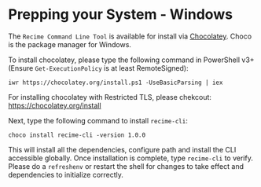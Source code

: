 # Prepping your System - Windows

The `Recime Command Line Tool` is available for install via [Chocolatey](https://chocolatey.org/). Choco is the package manager for Windows. 


To install chocolatey, please type the following command in PowerShell v3+ (Ensure `Get-ExecutionPolicy` is at least RemoteSigned):


    iwr https://chocolatey.org/install.ps1 -UseBasicParsing | iex


For installing chocolatey with Restricted TLS, please chekcout:
https://chocolatey.org/install


Next, type the following command to install `recime-cli`:

    choco install recime-cli -version 1.0.0


This will install all the dependencies, configure path and install the CLI accessible globally. Once installation is complete, type `recime-cli` to verify. Please do a `refreshenv` or restart the shell for changes to take effect and dependencies to initialize correctly.